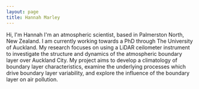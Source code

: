 ```yaml
---
layout: page
title: Hannah Marley
---
```


Hi, I'm Hannah I'm an atmospheric scientist, based in Palmerston North, New Zealand. I am currently working towards a PhD through The University of Auckland. My research focuses on using a LiDAR ceilometer instrument to investigate the structure and dynamics of the atmospheric boundary layer over Auckland City. My project aims to develop a climatology of boundary layer characteristics, examine the underlying processes which drive boundary layer variability, and explore the influence of the boundary layer on air pollution.



